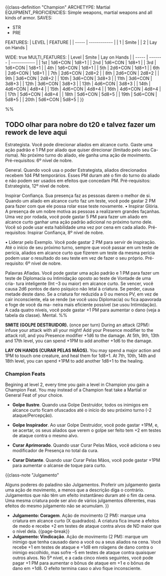 {{class-definition "Champion"
ARCHETYPE: Martial
EQUIPMENT_PROFICIENCIES: Simple weapons, martial weapons and all kinds of armor.
SAVES:
- STR
- PRE

FEATURES:
| LEVEL | FEATURE      |
| ----- | ------------ |
| 1     | Smite        |
| 2     | Lay on Hands | 

WIDE: true
MULTI_FEATURES:
| Level | Smite   | Lay on Hands |
| ----- | ------- | ------------ |
| 1st   | 1d6+CON | 1d8+1        |
| 2nd   | 1d6+CON | 1d8+1        |
| 3rd   | 1d6+CON | 1d8+1        |
| 4th   | 1d6+CON | 1d8+1        |
| 5th   | 2d6+CON | 1d8+1        |
| 6th   | 2d6+CON | 1d8+1        |
| 7th   | 2d6+CON | 2d8+2        | 
| 8th   | 2d6+CON | 2d8+2        |
| 9th   | 3d6+CON | 2d8+2        |
| 10th  | 3d6+CON | 3d8+3        |
| 11th  | 3d6+CON | 3d8+3        |
| 12th  | 3d6+CON | 3d8+3        |
| 13th  | 4d6+CON | 3d8+3        |
| 14th  | 4d6+CON | 4d8+4        |
| 15th  | 4d6+CON | 4d8+4        |
| 16th  | 4d6+CON | 4d8+4        |
| 17th  | 5d6+CON | 4d8+4        |
| 18th  | 5d6+CON | 5d8+5        |
| 19th  | 5d6+CON | 5d8+5        |
| 20th  | 5d6+CON | 5d8+5        |
}}

%%
## TODO olhar para nobre do t20 e talvez fazer um rework de leve aqui

Estrategista. Você pode direcionar aliados em
alcance curto. Gaste uma ação padrão e 1 PM por
aliado que quiser direcionar (limitado pelo seu Ca-
risma). No próximo turno do aliado, ele ganha uma
ação de movimento. Pré-requisitos: 6º nível de nobre.

General. Quando você usa o poder Estrategista,
aliados direcionados recebem 1d4 PM temporários.
Esses PM duram até o fim do turno do aliado e não
podem ser usados em efeitos que concedam PM.
Pré-requisitos: Estrategista, 12º nível de nobre.

Inspirar Confiança. Sua presença faz as pessoas
darem o melhor de si. Quando um aliado em alcance
curto faz um teste, você pode gastar 2 PM para fazer
com que ele possa rolar esse teste novamente.
• Inspirar Glória. A presença de um nobre motiva
as pessoas a realizarem grandes façanhas. Uma vez
por rodada, você pode gastar 5 PM para fazer um
aliado em alcance curto ganhar uma ação padrão
adicional no próximo turno dele. Você só pode usar
esta habilidade uma vez por cena em cada aliado.
Pré-requisitos: Inspirar Confiança, 8º nível de nobre.

• Liderar pelo Exemplo. Você pode gastar 2 PM para
servir de inspiração. Até o início de seu próximo turno,
sempre que você passar em um teste de perícia, aliados
em alcance curto que fizerem um teste da mesma
perícia podem usar o resultado do seu teste em vez de
fazer o seu próprio. Pré-requisito: 6º nível de nobre.

Palavras Afiadas. Você pode gastar uma ação
padrão e 1 PM para fazer um teste de Diplomacia ou
Intimidação oposto ao teste de Vontade de uma cria-
tura inteligente (Int –3 ou maior) em alcance curto.
Se vencer, você causa 2d6 pontos de dano psíquico
não letal à criatura. Se perder, causa metade deste
dano. Se a criatura for reduzida a 0 ou menos PV, em
vez de cair inconsciente, ela se rende (se você usou
Diplomacia) ou fica apavorada e foge de você da ma-
neira mais eficiente possível (se usou Intimidação).
A cada quatro níveis, você pode gastar +1 PM para
aumentar o dano (veja a tabela da classe). Mental.
%%

**SMITE (GOLPE DESTRUIDOR).** (once per turn) During an attack (2PM): infuse your attack with all your might! Add your Presence modifier to the attack roll, and you Presence modifier +1d6 to the damage. At 5th, 9th, 13th and 17th level, you can spend +1PM to add another +1d6 to the damage.

**LAY ON HANDS (CURAR PELAS MÃOS).** You may spend a major action and 1PM to touch one creature, and heal them for 1d8+1. At 7th, 10th, 14th and 18th level, you can spend +1PM to add another 1d8+1 to the healing.

### Champion Feats

Begining at level 2, every time you gain a level in Champion you gain a Champion Feat. You may instead of a Champion feat take a Martial or General Feat of your choice.

- **Golpe Ilustre**. Quando usa Golpe Destruidor, todos os inimigos em alcance curto ficam ofuscados até o início do seu próximo turno (-2 ataque/Percepção).

- **Golpe Inspirador**. Ao usar Golpe Destruidor, você pode gastar +1PM, e, se acertar, os seus aliados que verem o golpe ser feito tem +2 em testes de ataque contra o mesmo alvo.

- **Curar Aprimorado**. Quando usar Curar Pelas Mãos, você adiciona o seu modificador de Presença no total da cura.

- **Curar Distante**. Quando usar Curar Pelas Mãos, você pode gastar +1PM para aumentar o alcanse de toque para curto.

{{class-note "Julgamento"

Alguns poderes do paladino são Julgamentos. Proferir um julgamento gasta uma ação de movimento, a menos que a descrição diga o contrário. Julgamentos que não têm um efeito instantâneo duram até o fim da cena. Uma mesma criatura pode ser alvo de vários julgamentos diferentes, mas efeitos do mesmo julgamento não se acumulam.
}}

- **Julgamento: Coragem**. Ação de movimento (2 PM): marque uma criatura em alcance curto (X quadrados). A criatura fica imune a efeitos de medo e recebe +2 em testes de ataque contra alvos de ND maior que o nível dela.
{{page-break}}
- **Julgamento: Vindicação**. Ação de movimento (2 PM): marque um inimigo que tenha causado dano a você ou a seus aliados na cena. Você recebe +1 em testes de ataque e +1d8 em rolagens de dano contra o inimigo escolhido, mas sofre –5 em testes de ataque contra quaisquer outros alvos. No 5º nível, e a cada cinco níveis seguintes, você pode pagar +1 PM para aumentar o bônus de ataque em +1 e o bônus de dano em +1d8. O efeito termina caso o alvo fique inconsciente.
